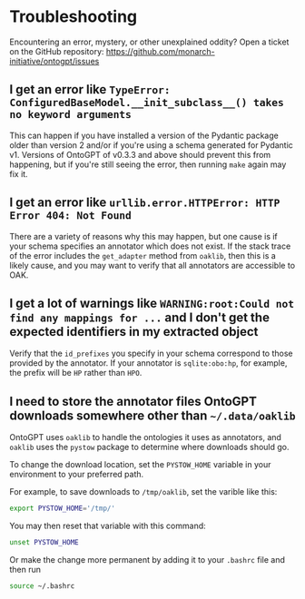 # Troubleshooting

Encountering an error, mystery, or other unexplained oddity? Open a ticket on the GitHub repository: <https://github.com/monarch-initiative/ontogpt/issues>

## I get an error like `TypeError: ConfiguredBaseModel.__init_subclass__() takes no keyword arguments`

This can happen if you have installed a version of the Pydantic package older than version 2 and/or if you're using a schema generated for Pydantic v1. Versions of OntoGPT of v0.3.3 and above should prevent this from happening, but if you're still seeing the error, then running `make` again may fix it.

## I get an error like `urllib.error.HTTPError: HTTP Error 404: Not Found`

There are a variety of reasons why this may happen, but one cause is if your schema specifies an annotator which does not exist. If the stack trace of the error includes the `get_adapter` method from `oaklib`, then this is a likely cause, and you may want to verify that all annotators are accessible to OAK.

## I get a lot of warnings like `WARNING:root:Could not find any mappings for ...` and I don't get the expected identifiers in my extracted object

Verify that the `id_prefixes` you specify in your schema correspond to those provided by the annotator. If your annotator is `sqlite:obo:hp`, for example, the prefix will be `HP` rather than `HPO`.

## I need to store the annotator files OntoGPT downloads somewhere other than `~/.data/oaklib`

OntoGPT uses `oaklib` to handle the ontologies it uses as annotators, and `oaklib` uses the `pystow` package to determine where downloads should go.

To change the download location, set the `PYSTOW_HOME` variable in your environment to your preferred path.

For example, to save downloads to `/tmp/oaklib`, set the varible like this:

```bash
export PYSTOW_HOME='/tmp/'
```

You may then reset that variable with this command:

```bash
unset PYSTOW_HOME
```

Or make the change more permanent by adding it to your `.bashrc` file and then run

```bash
source ~/.bashrc
```
